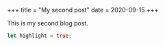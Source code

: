 +++
title = "My second post"
date = 2020-09-15
+++

This is my second blog post.

```rust
let highlight = true;
```